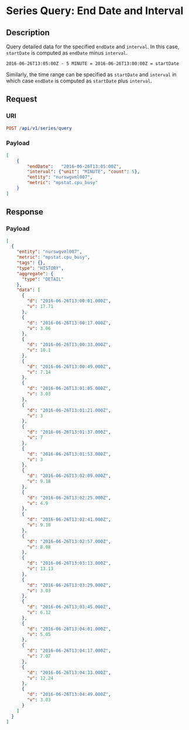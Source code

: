 # Series Query: End Date and Interval

## Description

Query detailed data for the specified `endDate` and `interval`. In this case, `startDate` is computed as `endDate` minus `interval`.

```ls
2016-06-26T13:05:00Z - 5 MINUTE = 2016-06-26T13:00:00Z = startDate
```

Similarly, the time range can be specified as `startDate` and `interval` in which case `endDate` is computed as `startDate` plus `interval`.

## Request

### URI

```elm
POST /api/v1/series/query
```

### Payload

```json
[
    {
        "endDate":   "2016-06-26T13:05:00Z",
        "interval": {"unit": "MINUTE", "count": 5},
        "entity": "nurswgvml007",
        "metric": "mpstat.cpu_busy"
    }
]
```

## Response

### Payload

```json
[
  {
    "entity": "nurswgvml007",
    "metric": "mpstat.cpu_busy",
    "tags": {},
    "type": "HISTORY",
    "aggregate": {
      "type": "DETAIL"
    },
    "data": [
      {
        "d": "2016-06-26T13:00:01.000Z",
        "v": 17.71
      },
      {
        "d": "2016-06-26T13:00:17.000Z",
        "v": 3.06
      },
      {
        "d": "2016-06-26T13:00:33.000Z",
        "v": 10.1
      },
      {
        "d": "2016-06-26T13:00:49.000Z",
        "v": 7.14
      },
      {
        "d": "2016-06-26T13:01:05.000Z",
        "v": 3.03
      },
      {
        "d": "2016-06-26T13:01:21.000Z",
        "v": 3
      },
      {
        "d": "2016-06-26T13:01:37.000Z",
        "v": 7
      },
      {
        "d": "2016-06-26T13:01:53.000Z",
        "v": 3
      },
      {
        "d": "2016-06-26T13:02:09.000Z",
        "v": 9.18
      },
      {
        "d": "2016-06-26T13:02:25.000Z",
        "v": 4.9
      },
      {
        "d": "2016-06-26T13:02:41.000Z",
        "v": 9.18
      },
      {
        "d": "2016-06-26T13:02:57.000Z",
        "v": 8.08
      },
      {
        "d": "2016-06-26T13:03:13.000Z",
        "v": 13.13
      },
      {
        "d": "2016-06-26T13:03:29.000Z",
        "v": 3.03
      },
      {
        "d": "2016-06-26T13:03:45.000Z",
        "v": 6.12
      },
      {
        "d": "2016-06-26T13:04:01.000Z",
        "v": 5.05
      },
      {
        "d": "2016-06-26T13:04:17.000Z",
        "v": 7.07
      },
      {
        "d": "2016-06-26T13:04:33.000Z",
        "v": 12.24
      },
      {
        "d": "2016-06-26T13:04:49.000Z",
        "v": 3.03
      }
    ]
  }
]
```
